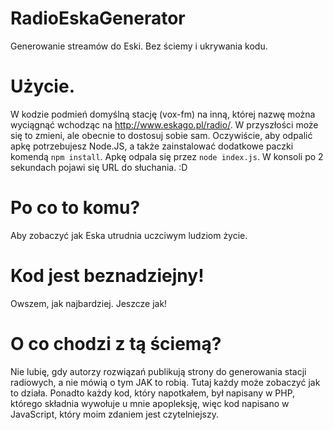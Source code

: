 # RadioEskaGenerator
Generowanie streamów do Eski. Bez ściemy i ukrywania kodu.

# Użycie.
W kodzie podmień domyślną stację (vox-fm) na inną, której nazwę można wyciągnąć wchodząc na http://www.eskago.pl/radio/. W przyszłości może się to zmieni, ale obecnie to dostosuj sobie sam.
Oczywiście, aby odpalić apkę potrzebujesz Node.JS, a także zainstalować dodatkowe paczki komendą `npm install`. Apkę odpala się przez `node index.js`. W konsoli po 2 sekundach pojawi się URL do słuchania. :D

# Po co to komu?
Aby zobaczyć jak Eska utrudnia uczciwym ludziom życie.

# Kod jest beznadziejny!
Owszem, jak najbardziej. Jeszcze jak!

# O co chodzi z tą ściemą?
Nie lubię, gdy autorzy rozwiązań publikują strony do generowania stacji radiowych, a nie mówią o tym JAK to robią. Tutaj każdy może zobaczyć jak to działa. Ponadto każdy kod, który napotkałem, był napisany w PHP, którego składnia wywołuje u mnie apopleksję, więc kod napisano w JavaScript, który moim zdaniem jest czytelniejszy.
